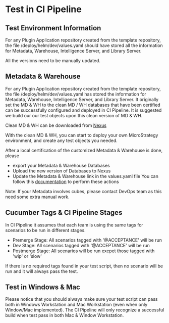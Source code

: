# Test in CI Pipeline

## Test Environment Information
For any Plugin Application repository created from the template repository, the file /deploy/helm/dev/values.yaml should have stored all the information for Metadata, Warehouse, Intelligence Server, and Library Server.

All the versions need to be manually updated.

## Metadata & Warehouse
For any Plugin Application repository created from the template repository, the file /deploy/helm/dev/values.yaml has stored the information for Metadata, Warehouse, Intelligence Server, and Library Server. It originally set the MD & WH to the clean MD / WH databases that have been certified can be successfully configured and deployed in CI Pipeline. It is suggested we build our our test objects upon this clean version of MD & WH.

Clean MD & WH can be downloaded from [Nexus](http://nexus.internal.microstrategy.com:8081/#browse/browse:DBBackup:com%2Fmicrostrategy%2Fdbbackup%2Fmysql80%2Fworkstation-plugin)

With the clean MD & WH, you can start to deploy your own MicroStrategy environment, and create any test objects you needed.

After a local certification of the customized Metadata & Warehouse is done, please
- export your Metadata & Warehouse Databases
- Upload the new version of Databases to Nexus
- Update the Metadata & Warehouse link in the values.yaml file
You can follow this [documentation](https://microstrategy.atlassian.net/wiki/spaces/TTWF/pages/818909191/Test+Environment) to perform these actions

Note: If your Metadata involves cubes, please contact DevOps team as this need some extra manual work.

## Cucumber Tags & CI Pipeline Stages
In CI Pipeline it assumes that each team is using the same tags for scenarios to be run in different stages.
- Premerge Stage: All scenarios tagged with '@ACCEPTANCE' will be run
- Dev Stage: All scenarios tagged with '@ACCEPTANCE' will be run
- Postmerge Stage: All scenarios will be run excpet those tagged with 'wip' or 'slow'

If there is no required tags found in your test script, then no scenario will be run and it will always pass the test.

## Test in Windows & Mac
Please notice that you should always make sure your test script can pass both in Windows Workstation and Mac Workstation (even when only Window/Mac implemented). The CI Pipeline will only recognize a successful build when test pass in both Mac & Window Workstation.







